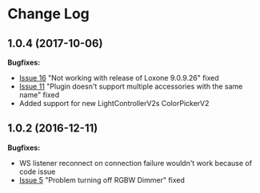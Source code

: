 # Change Log

## 1.0.4 (2017-10-06)

**Bugfixes:**

- [Issue 16](https://github.com/Sroose/homebridge-loxone-ws/issues/16) "Not working with release of Loxone 9.0.9.26" fixed
- [Issue 11](https://github.com/Sroose/homebridge-loxone-ws/issues/11) "Plugin doesn't support multiple accessories with the same name" fixed
- Added support for new LightControllerV2s ColorPickerV2


## 1.0.2 (2016-12-11)

**Bugfixes:**

- WS listener reconnect on connection failure wouldn't work because of code issue
- [Issue 5](https://github.com/Sroose/homebridge-loxone-ws/issues/5) "Problem turning off RGBW Dimmer" fixed
